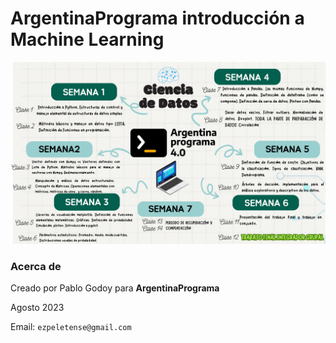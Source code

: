# ArgentinaPrograma introducción a Machine Learning

![Proyect preview](./AP-CienciaDeDatos.png)


### Acerca de

Creado por Pablo Godoy para  **ArgentinaPrograma**

Agosto 2023

Email: `ezpeletense@gmail.com`
